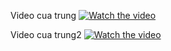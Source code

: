 
Video cua trung
[![Watch the video](https://i.imgur.com/vKb2F1B.png)](https://youtu.be/vt5fpE0bzSY)

Video cua trung2
[![Watch the video](https://i.imgur.com/vKb2F1B.png)](https://youtu.be/vt5fpE0bzSY)
